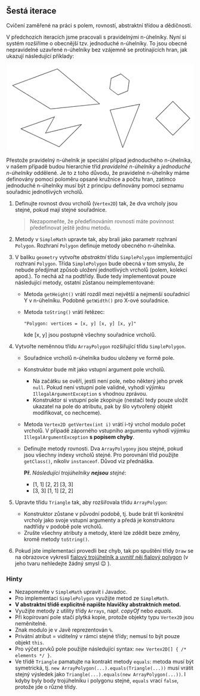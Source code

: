## Šestá iterace

Cvičení zaměřené na práci s polem, rovností, abstraktní třídou a dědičností.

V předchozích iteracích jsme pracovali s pravidelnými n-úhelníky. Nyní si systém rozšíříme o obecnější tzv. jednoduché n-úhelníky.
To jsou obecné nepravidelné uzavřené n-úhelníky bez vzájemně se protínajících hran, jak ukazují následující příklady:

![příklady nepravidelných n-úhelníků](images/06a.png)

Přestože pravidelný n-úhelník je speciální případ jednoduchého n-úhelníka, v našem případě budou hierarchie tříd
_pravidelné n-úhelníky_ a _jednoduché n-úhelníky_ oddělené. Je to z toho důvodu, že pravidelné n-úhelníky máme definovány pomocí
poloměru opsané kružnice a počtu hran, zatímco jednoduché n-úhelníky musí být z principu definovány pomocí seznamu souřadnic
jednotlivých vrcholů.

1.  Definujte rovnost dvou vrcholů (`Vertex2D`) tak, že dva vrcholy jsou stejné, pokud mají stejné souřadnice.

    >   Nezapomeňte, že předefinováním rovnosti máte povinnost předefinovat ještě jednu metodu.

2. Metody v `SimpleMath` upravte tak, aby brali jako parametr rozhraní `Polygon`.
   Rozhraní `Polygon` definuje metody obecného n-úhelníka.

3.  V balíku `geometry` vytvořte *abstraktní* třídu `SimplePolygon` implementující rozhraní `Polygon`.
    Třída `SimplePolygon` bude obecná v tom smyslu, že nebude předjímat způsob uložení jednotlivých vrcholů (polem, kolekcí apod.).
    To nechá až na podtřídy. Bude tedy implementovat pouze následující metody, ostatní zůstanou neimplementované:
    *   Metoda `getHeight()` vrátí rozdíl mezi největší a nejmenší souřadnicí Y v n-úhelníku.
        Podobně `getWidth()` pro X-ové souřadnice.
    *   Metoda `toString()` vrátí řetězec:

            "Polygon: vertices = [x, y] [x, y] [x, y]"

        kde [x, y] jsou postupně všechny souřadnice vrcholů.

4.  Vytvořte neměnnou třídu `ArrayPolygon` rozšiřující třídu `SimplePolygon`.
    *   Souřadnice vrcholů n-úhelníka budou uloženy ve formě pole.
    *   Konstruktor bude mít jako vstupní argument pole vrcholů.
        * Na začátku se ověří, jestli není pole, nebo některý jeho prvek `null`.
          Pokud není vstupní pole validné, vyhodí výjimku `IllegalArgumentException` s vhodnou zprávou.
        * Konstruktor si vstupní pole zkopíruje (nestačí tedy pouze uložit ukazatel na pole do atributu,
          pak by šlo vytvořený objekt modifikovat, co nechceme).
    *   Metoda `Vertex2D getVertex(int i)` vrátí i-tý vrchol modulo počet vrcholů.
        V případě záporného vstupního argumentu vyhodí výjimku `IllegalArgumentException` **s popisem chyby**.
    *   Definujte metody rovnosti. Dva `ArrayPolygony` jsou stejné, pokud jsou všechny indexy vrcholů stejné.
		Pro porovnání tříd použijte `getClass()`, nikoliv `instanceof`. Důvod viz přednáška.

        **Př.** *Následující trojúhelníky **nejsou** stejné*:
        *   [1, 1] [2, 2] [3, 3]
        *   [3, 3] [1, 1] [2, 2]

5.  Upravte třídu `Triangle` tak, aby rozšiřovala třídu `ArrayPolygon`:
    *   Konstruktor zůstane v původní podobě, tj. bude brát tři konkrétní vrcholy jako svoje vstupní argumenty
        a předá je konstruktoru nadtřídy v podobě pole vrcholů.
    *   Zrušte všechny atributy a metody, které lze zdědit beze změny, kromě metody `toString()`.

6. Pokud jste implementaci provedli bez chyb, tak po spuštění třídy `Draw` se na obrazovce vykreslí [fialový trojúhelník
   a uvnitř něj fialový polygon](https://gitlab.fi.muni.cz/pb162/pb162-course-info/wikis/draw-images)
   (v jeho tvaru nehledejte žádný smysl :wink: ).

### Hinty

- Nezapomeňte v `SimpleMath` upravit i Javadoc.
- Pro implementaci `SimplePolygon` využijte metod ze `SimpleMath`.
- **V abstraktní třídě explicitně napište hlavičky abstraktních metod.**
- Využijte metody z utility třídy `Arrays`, např. _copyOf_ nebo _equals_.
- Při kopírovaní pole stačí plytká kopie, protože objekty typu `Vertex2D` jsou neměnitelné.
- Znak modulo je v Javě reprezentován `%`.
- Privátní atribut = viditelný v rámci stejné třídy; nemusí to být pouze objekt `this`.
- Pro výčet prvků pole použijte následující syntax: `new Vertex2D[] { /* elements */ }`.
- Ve třídě `Triangle` pamatujte na kontrakt metody `equals`: metoda musí být symetrická,
  tj. `new ArrayPolygon(...).equals(Triangle(...))` musí vrátit stejný výsledek jako
  `Triangle(...).equals(new ArrayPolygon(...))`.
  I kdyby byly body trojúhelníku i polygonu stejné, `equals` vrací `false`, protože jde o různé třídy.
